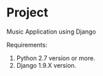 # Project
Music Application using Django

Requirements:

1. Python 2.7 version or more.
2. Django 1.9.X version.

